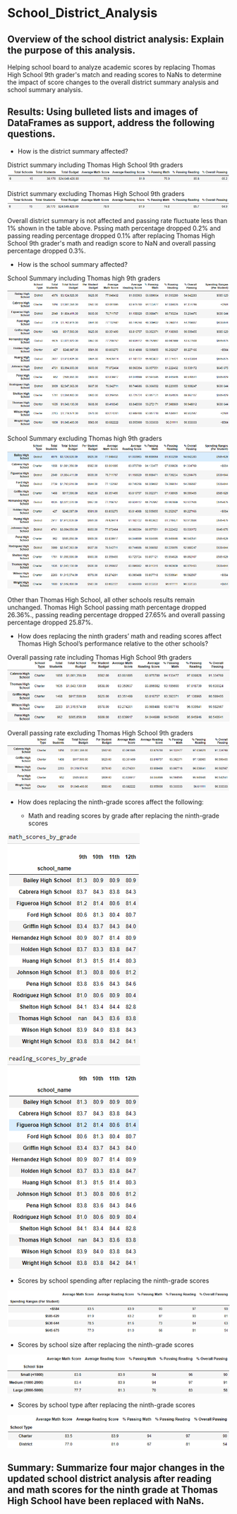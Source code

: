 # School_District_Analysis

## Overview of the school district analysis: Explain the purpose of this analysis.

Helping school board to analyze academic scores by replacing Thomas High School 9th grader's match and reading scores to NaNs to determine the impact of score changes to the overall district summary analysis and school summary analysis.

## Results: Using bulleted lists and images of DataFrames as support, address the following questions.

* How is the district summary affected?

District summary including Thomas High School 9th graders
![District summary including Thomas High School 9th graders](https://github.com/emmagao1/School_District_Analysis/blob/master/district%20summary%20including%20thomas%20high.PNG)

District summary excluding Thomas High School 9th graders
![District summary excluding Thomas High School 9th graders](https://github.com/emmagao1/School_District_Analysis/blob/master/district%20summary%20excluding%20thomas%20high.PNG)

Overall district summary is not affected and passing rate fluctuate less than 1% shown in the table above. Pssing math percentage dropped 0.2% and passing reading percentage dropped 0.1% after replacing Thomas High School 9th grader's math and readign score to NaN and overall passing percentage dropped 0.3%.

* How is the school summary affected?

School Summary including Thomas high 9th graders
![School Summary including Thomas high 9th graders](https://github.com/emmagao1/School_District_Analysis/blob/master/School%20Summary%20including%20Thomas%20high%209th%20graders.PNG)

School Summary excluding Thomas high 9th graders
![School Summary excluding Thomas high 9th graders](https://github.com/emmagao1/School_District_Analysis/blob/master/School%20Summary%20excluding%20Thomas%20high%209th%20graders.PNG)

Other than Thomas High School, all other schools results remain unchanged. Thomas High School passing math percentage dropped 26.36%., passing reading percentage dropped 27.65% and overall passing percentage dropped 25.87%. 

* How does replacing the ninth graders’ math and reading scores affect Thomas High School’s performance relative to the other schools?

Overall passing rate including Thomas High School 9th graders
![overall passing including thomas high](https://github.com/emmagao1/School_District_Analysis/blob/master/overall%20passing%20including%20thomas%20high%20after%20score%20replacement.PNG)

Overall passing rate excluding Thomas High School 9th graders
![overall passing excluding thomas high](https://github.com/emmagao1/School_District_Analysis/blob/master/overall%20passing%20excluding%20thomas%20high.PNG)
* How does replacing the ninth-grade scores affect the following:

  - Math and reading scores by grade after replacing the ninth-grade scores

![math score by grade after score replacement](https://github.com/emmagao1/School_District_Analysis/blob/master/Math%20score%20by%20grade%20after%20thomas%20score%20replacement.PNG)

![reading score by grade after score replacement](https://github.com/emmagao1/School_District_Analysis/blob/master/Reading%20score%20by%20grade%20after%20thomas%20score%20replacement.PNG)
 
 - Scores by school spending after replacing the ninth-grade scores

![Scores by school spending after score replacement](https://github.com/emmagao1/School_District_Analysis/blob/master/school%20spending%20scores%20after%20thomas%20high%20replacement.PNG)
 
 - Scores by school size after replacing the ninth-grade scores
 
 ![Scores by school size after score replacement](https://github.com/emmagao1/School_District_Analysis/blob/master/school%20size%20scores%20after%20thomas%20high%20replacement.PNG)
 
  - Scores by school type after replacing the ninth-grade scores

 ![Scores by school type after score replacement](https://github.com/emmagao1/School_District_Analysis/blob/master/school%20type%20scores%20after%20thomas%20high%20replacement.PNG)



## Summary: Summarize four major changes in the updated school district analysis after reading and math scores for the ninth grade at Thomas High School have been replaced with NaNs.
